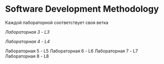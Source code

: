 # Software Development Methodology

Каждой лабораторной соответствует своя ветка

_Лабораторная 3 - L3_

_Лабораторная 4 - L4_

Лабораторная 5 - L5
Лабораторная 6 - L6
Лабораторная 7 - L7
Лабораторная 8 - L8
